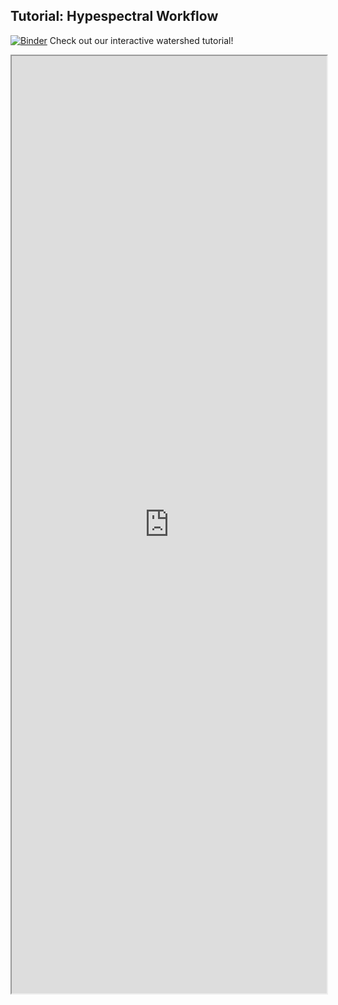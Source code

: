 ## Tutorial: Hypespectral Workflow

[![Binder](https://mybinder.org/badge_logo.svg)](https://mybinder.org/v2/gh/danforthcenter/plantcv-tutorial-hyperspectral/HEAD?labpath=index.ipynb) Check out our interactive watershed tutorial! 

<iframe src="https://nbviewer.jupyter.org/github/danforthcenter/plantcv-tutorial-hyperspectral/blob/main/index.ipynb" width="100%" height="1500px"></iframe>
